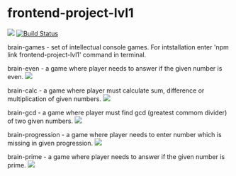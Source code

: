 # frontend-project-lvl1
<a href="https://codeclimate.com/github/roksana-z/frontend-project-lvl1/maintainability"><img src="https://api.codeclimate.com/v1/badges/32536ad1f28a6a23a980/maintainability" /></a> 
[![Build Status](https://travis-ci.com/roksana-z/frontend-project-lvl1.svg?branch=master)](https://travis-ci.com/roksana-z/frontend-project-lvl1)

brain-games - set of intellectual console games.
For intstallation enter 'npm link frontend-project-lvl1' command in terminal.

brain-even - a game where player needs to answer if the given number is even.
<a href="https://asciinema.org/a/qIRfa6pPp291aG3PyAS4n8a86" target="_blank"><img src="https://asciinema.org/a/qIRfa6pPp291aG3PyAS4n8a86.svg" /></a>

brain-calc - a game where player must calculate sum, difference or multiplication of given numbers.
<a href="https://asciinema.org/a/xWoVO2fNAPROZGclZRgcWsH9f" target="_blank"><img src="https://asciinema.org/a/xWoVO2fNAPROZGclZRgcWsH9f.svg" /></a> 

brain-gcd - a game where player must find gcd (greatest commom divider) of two given numbers.
<a href="https://asciinema.org/a/w32hvbCFECuk040R2DnLx1UEU" target="_blank"><img src="https://asciinema.org/a/w32hvbCFECuk040R2DnLx1UEU.svg" /></a> 

brain-progression - a game where player needs to enter number which is missing in given progression.
<a href="https://asciinema.org/a/oFHcRMNUuTv4c0qxY6rsVNI4p" target="_blank"><img src="https://asciinema.org/a/oFHcRMNUuTv4c0qxY6rsVNI4p.svg" /></a> 

brain-prime - a game where player needs to answer if the given number is prime.
<a href="https://asciinema.org/a/UaKPAPQ62lF5VCiynZETwDgtt" target="_blank"><img src="https://asciinema.org/a/UaKPAPQ62lF5VCiynZETwDgtt.svg" /></a> 
